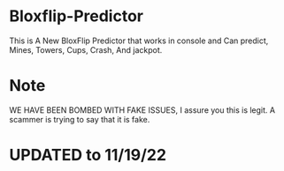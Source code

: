 # Bloxflip-Predictor
This is A New BloxFlip Predictor that works in console and Can predict, Mines, Towers, Cups, Crash, And jackpot.

# Note 
WE HAVE BEEN BOMBED WITH FAKE ISSUES, I assure you this is legit. A scammer is trying to say that it is fake.
# UPDATED to 11/19/22

